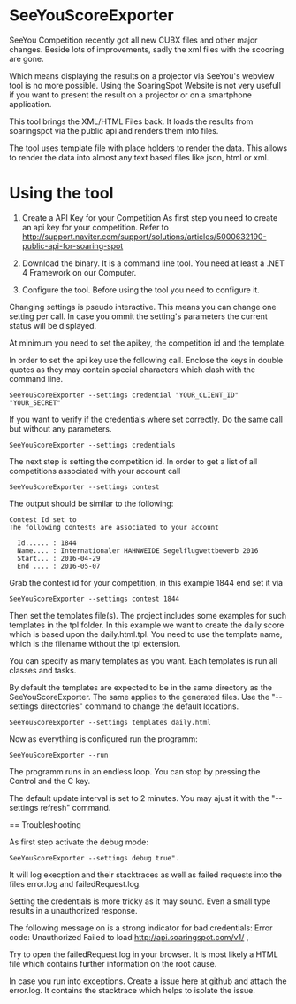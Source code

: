 # SeeYouScoreExporter

SeeYou Competition recently got all new CUBX files and other major changes. Beside lots of improvements, sadly the xml files with the scooring are gone.   

Which means displaying the results on a projector via SeeYou's webview tool is no more possible. 
Using the SoaringSpot Website is not very usefull if you want to present the result on a projector or on a smartphone application.  

This tool brings the XML/HTML Files back. It loads the results from soaringspot via the public api and renders them into files.

The tool uses template file with place holders to render the data. This allows to render the data into almost any 
text based files like json, html or xml.

# Using the tool

1. Create a API Key for your Competition
As first step you need to create an api key for your competition.
Refer to http://support.naviter.com/support/solutions/articles/5000632190-public-api-for-soaring-spot

2. Download the binary.
It is a command line tool. You need at least a .NET 4 Framework on our Computer.

3. Configure the tool. 
Before using the tool you need to configure it.

Changing settings is pseudo interactive. This means you can change one setting per call. In case you ommit the setting's 
parameters the current status will be displayed.

At minimum you need to set the apikey, the competition id and the template.

In order to set the api key use the following call. Enclose the keys in double quotes as they may contain special characters which clash with the command line.

```
SeeYouScoreExporter --settings credential "YOUR_CLIENT_ID"  "YOUR_SECRET"
```

If you want to verify if the credentials where set correctly. Do the same call but without any parameters.

````
SeeYouScoreExporter --settings credentials
````

The next step is setting the competition id. In order to get a list of all competitions associated with your account call

````
SeeYouScoreExporter --settings contest
````

The output should be similar to the following:

````
Contest Id set to
The following contests are associated to your account

  Id...... : 1844
  Name.... : Internationaler HAHNWEIDE Segelflugwettbewerb 2016
  Start... : 2016-04-29
  End .... : 2016-05-07
````

Grab the contest id for your competition, in this example 1844 end set it via

````
SeeYouScoreExporter --settings contest 1844
````

Then set the templates file(s). The project includes some examples for such templates in the tpl folder. In this example 
we want to create the daily score which is based upon the daily.html.tpl. You need to use the template name, which is the filename without the tpl extension.

You can specify as many templates as you want. Each templates is run all classes and tasks.

By default the templates are expected to be in the same directory as the SeeYouScoreExporter. The same applies to the generated files. 
Use the "--settings directories" command to change the default locations.

````
SeeYouScoreExporter --settings templates daily.html
````

Now as everything is configured run the programm:

````
SeeYouScoreExporter --run
````

The programm runs in an endless loop. You can stop by pressing the Control and the C key.

The default update interval is set to 2 minutes. You may ajust it with the "--settings refresh" command.

== Troubleshooting

As first step activate the debug mode:
````
SeeYouScoreExporter --settings debug true".
````

It will log execption and their stacktraces as well as failed requests into the files error.log and failedRequest.log.

Setting the credentials is more tricky as it may sound. Even a small type results in a unauthorized response.

The following message on is a strong indicator for bad credentials:
    Error code: Unauthorized
    Failed to load http://api.soaringspot.com/v1/ , 

Try to open the failedRequest.log in your browser. It is most likely a HTML file which contains further information 
on the root cause. 

In case you run into exceptions. Create a issue here at github and attach the error.log. It contains the stacktrace which helps to isolate the issue.
